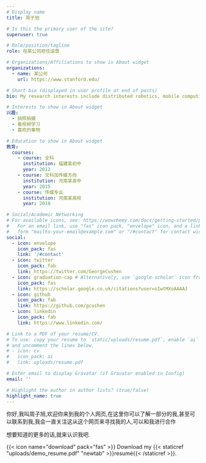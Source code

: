 ```yaml
---
# Display name
title: 周子旭

# Is this the primary user of the site?
superuser: true

# Role/position/tagline
role: 在某公司担任运营

# Organizations/Affiliations to show in About widget
organizations:
  - name: 某公司
    url: https://www.stanford.edu/

# Short bio (displayed in user profile at end of posts)
bio: My research interests include distributed robotics, mobile computing and programmable matter.

# Interests to show in About widget
兴趣:
  - 拍照拍摄
  - 看视频学习
  - 喜欢的事物

# Education to show in About widget
教育:
  courses:
    - course: 全科
      institution: 福建某初中
      year: 2012
    - course: 文科加传媒方向
      institution: 河南某高中
      year: 2015
    - course: 传媒专业
      institution: 河南某高校
      year: 2018

# Social/Academic Networking
# For available icons, see: https://wowchemy.com/docs/getting-started/page-builder/#icons
#   For an email link, use "fas" icon pack, "envelope" icon, and a link in the
#   form "mailto:your-email@example.com" or "/#contact" for contact widget.
social:
  - icon: envelope
    icon_pack: fas
    link: '/#contact'
  - icon: twitter
    icon_pack: fab
    link: https://twitter.com/GeorgeCushen
  - icon: graduation-cap # Alternatively, use `google-scholar` icon from `ai` icon pack
    icon_pack: fas
    link: https://scholar.google.co.uk/citations?user=sIwtMXoAAAAJ
  - icon: github
    icon_pack: fab
    link: https://github.com/gcushen
  - icon: linkedin
    icon_pack: fab
    link: https://www.linkedin.com/

# Link to a PDF of your resume/CV.
# To use: copy your resume to `static/uploads/resume.pdf`, enable `ai` icons in `params.toml`,
# and uncomment the lines below.
# - icon: cv
#   icon_pack: ai
#   link: uploads/resume.pdf

# Enter email to display Gravatar (if Gravatar enabled in Config)
email: ''

# Highlight the author in author lists? (true/false)
highlight_name: true
---
```


你好,我叫周子旭,欢迎你来到我的个人网页,在这里你可以了解一部分的我,甚至可以联系到我,我会一直关注这从这个网页来寻找我的人,可以和我进行合作

想要知道的更多的话,就来认识我吧.

{{< icon name="download" pack="fas" >}} Download my {{< staticref "uploads/demo_resume.pdf" "newtab" >}}resumé{{< /staticref >}}.
